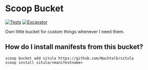 # Scoop Bucket

[![Tests](https://github.com/Nachtalb/situla/actions/workflows/ci.yml/badge.svg)](https://github.com/Nachtalb/situla/actions/workflows/ci.yml) [![Excavator](https://github.com/Nachtalb/situla/actions/workflows/excavator.yml/badge.svg)](https://github.com/Nachtalb/situla/actions/workflows/excavator.yml)

Own little bucket for custom things whenever I need them.

## How do I install manifests from this bucket?

```pwsh
scoop bucket add situla https://github.com/Nachtalb/situla
scoop install situla/<manifestname>
```
